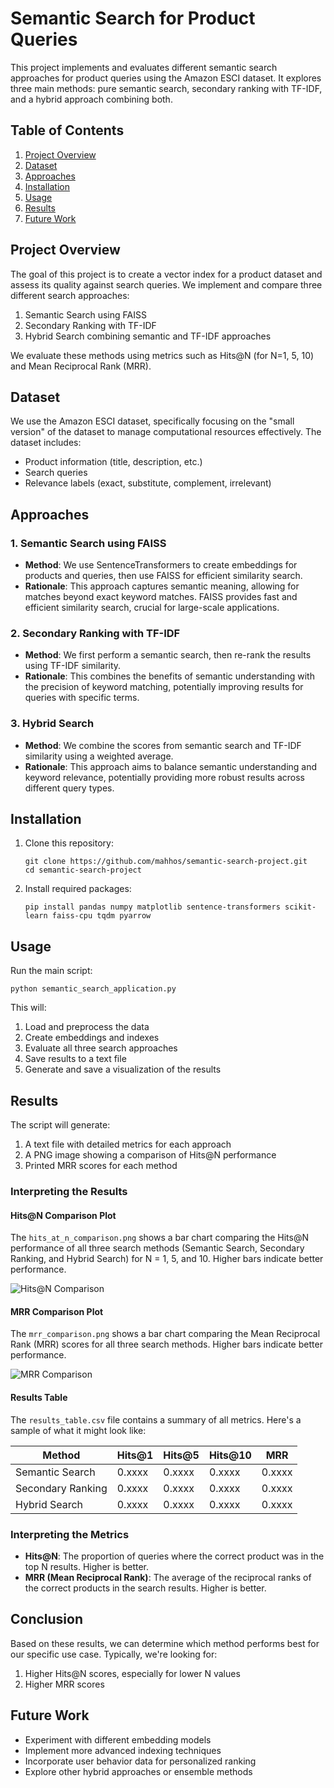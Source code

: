 # Semantic Search for Product Queries

This project implements and evaluates different semantic search approaches for product queries using the Amazon ESCI dataset. It explores three main methods: pure semantic search, secondary ranking with TF-IDF, and a hybrid approach combining both.

## Table of Contents
1. [Project Overview](#project-overview)
2. [Dataset](#dataset)
3. [Approaches](#approaches)
4. [Installation](#installation)
5. [Usage](#usage)
6. [Results](#results)
7. [Future Work](#future-work)

## Project Overview

The goal of this project is to create a vector index for a product dataset and assess its quality against search queries. We implement and compare three different search approaches:

1. Semantic Search using FAISS
2. Secondary Ranking with TF-IDF
3. Hybrid Search combining semantic and TF-IDF approaches

We evaluate these methods using metrics such as Hits@N (for N=1, 5, 10) and Mean Reciprocal Rank (MRR).

## Dataset

We use the Amazon ESCI dataset, specifically focusing on the "small version" of the dataset to manage computational resources effectively. The dataset includes:

- Product information (title, description, etc.)
- Search queries
- Relevance labels (exact, substitute, complement, irrelevant)

## Approaches

### 1. Semantic Search using FAISS

- **Method**: We use SentenceTransformers to create embeddings for products and queries, then use FAISS for efficient similarity search.
- **Rationale**: This approach captures semantic meaning, allowing for matches beyond exact keyword matches. FAISS provides fast and efficient similarity search, crucial for large-scale applications.

### 2. Secondary Ranking with TF-IDF

- **Method**: We first perform a semantic search, then re-rank the results using TF-IDF similarity.
- **Rationale**: This combines the benefits of semantic understanding with the precision of keyword matching, potentially improving results for queries with specific terms.

### 3. Hybrid Search

- **Method**: We combine the scores from semantic search and TF-IDF similarity using a weighted average.
- **Rationale**: This approach aims to balance semantic understanding and keyword relevance, potentially providing more robust results across different query types.

## Installation

1. Clone this repository:
   ```
   git clone https://github.com/mahhos/semantic-search-project.git
   cd semantic-search-project
   ```

2. Install required packages:
   ```
   pip install pandas numpy matplotlib sentence-transformers scikit-learn faiss-cpu tqdm pyarrow
   ```

## Usage

Run the main script:

```
python semantic_search_application.py
```

This will:
1. Load and preprocess the data
2. Create embeddings and indexes
3. Evaluate all three search approaches
4. Save results to a text file
5. Generate and save a visualization of the results

## Results

The script will generate:
1. A text file with detailed metrics for each approach
2. A PNG image showing a comparison of Hits@N performance
3. Printed MRR scores for each method


### Interpreting the Results

#### Hits@N Comparison Plot

The `hits_at_n_comparison.png` shows a bar chart comparing the Hits@N performance of all three search methods (Semantic Search, Secondary Ranking, and Hybrid Search) for N = 1, 5, and 10. Higher bars indicate better performance.

![Hits@N Comparison](hits_at_n_comparison.png)

#### MRR Comparison Plot

The `mrr_comparison.png` shows a bar chart comparing the Mean Reciprocal Rank (MRR) scores for all three search methods. Higher bars indicate better performance.

![MRR Comparison](mrr_comparison.png)

#### Results Table

The `results_table.csv` file contains a summary of all metrics. Here's a sample of what it might look like:

| Method | Hits@1 | Hits@5 | Hits@10 | MRR |
|--------|--------|--------|---------|-----|
| Semantic Search | 0.xxxx | 0.xxxx | 0.xxxx | 0.xxxx |
| Secondary Ranking | 0.xxxx | 0.xxxx | 0.xxxx | 0.xxxx |
| Hybrid Search | 0.xxxx | 0.xxxx | 0.xxxx | 0.xxxx |


### Interpreting the Metrics

- **Hits@N**: The proportion of queries where the correct product was in the top N results. Higher is better.
- **MRR (Mean Reciprocal Rank)**: The average of the reciprocal ranks of the correct products in the search results. Higher is better.

## Conclusion

Based on these results, we can determine which method performs best for our specific use case. Typically, we're looking for:

1. Higher Hits@N scores, especially for lower N values
2. Higher MRR scores





## Future Work

- Experiment with different embedding models
- Implement more advanced indexing techniques
- Incorporate user behavior data for personalized ranking
- Explore other hybrid approaches or ensemble methods

